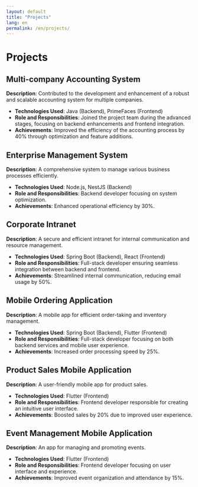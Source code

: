 ```yaml
---
layout: default
title: "Projects"
lang: en
permalink: /en/projects/
---
```


# Projects

## Multi-company Accounting System

**Description**: Contributed to the development and enhancement of a robust and scalable accounting system for multiple companies.

- **Technologies Used**: Java (Backend), PrimeFaces (Frontend)
- **Role and Responsibilities**: Joined the project team during the advanced stages, focusing on backend enhancements and frontend integration.
- **Achievements**: Improved the efficiency of the accounting process by 40% through optimization and feature additions.

## Enterprise Management System

**Description**: A comprehensive system to manage various business processes efficiently.

- **Technologies Used**: Node.js, NestJS (Backend)
- **Role and Responsibilities**: Backend developer focusing on system optimization.
- **Achievements**: Enhanced operational efficiency by 30%.

## Corporate Intranet

**Description**: A secure and efficient intranet for internal communication and resource management.

- **Technologies Used**: Spring Boot (Backend), React (Frontend)
- **Role and Responsibilities**: Full-stack developer ensuring seamless integration between backend and frontend.
- **Achievements**: Streamlined internal communication, reducing email usage by 50%.

## Mobile Ordering Application

**Description**: A mobile app for efficient order-taking and inventory management.

- **Technologies Used**: Spring Boot (Backend), Flutter (Frontend)
- **Role and Responsibilities**: Full-stack developer focusing on both backend services and mobile user experience.
- **Achievements**: Increased order processing speed by 25%.

## Product Sales Mobile Application

**Description**: A user-friendly mobile app for product sales.

- **Technologies Used**: Flutter (Frontend)
- **Role and Responsibilities**: Frontend developer responsible for creating an intuitive user interface.
- **Achievements**: Boosted sales by 20% due to improved user experience.

## Event Management Mobile Application

**Description**: An app for managing and promoting events.

- **Technologies Used**: Flutter (Frontend)
- **Role and Responsibilities**: Frontend developer focusing on user interface and experience.
- **Achievements**: Improved event organization and attendance by 15%.
